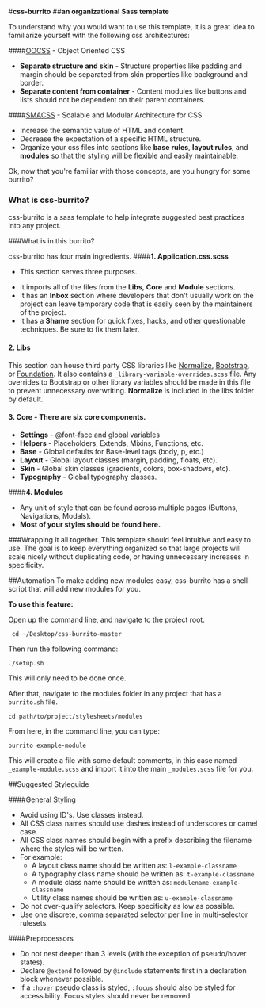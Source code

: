 #**css-burrito**
##**an organizational Sass template**

To understand why you would want to use this template, it is a great idea to familiarize yourself with the following css architectures:

####[OOCSS](http://oocss.org/) - Object Oriented CSS

* **Separate structure and skin** - Structure properties like padding and margin should be separated from skin properties like background and border.
* **Separate content from container** - Content modules like buttons and lists should not be dependent on their parent containers.

####[SMACSS](http://smacss.com/) - Scalable and Modular Architecture for CSS

* Increase the semantic value of HTML and content.
* Decrease the expectation of a specific HTML structure.
* Organize your css files into sections like **base rules**, **layout rules**, and **modules** so that the styling will be flexible and easily maintainable.

Ok, now that you're familiar with those concepts, are you hungry for some burrito?

### What is css-burrito?
css-burrito is a sass template to help integrate suggested best practices into any project.

###What is in this burrito?

css-burrito has four main ingredients.
####**1.  Application.css.scss**
- This section serves three purposes.
* It imports all of the files from the **Libs**, **Core** and **Module** sections.
* It has an **Inbox** section where developers that don't usually work on the project can leave temporary code that is easily seen by the maintainers of the project.
* It has a **Shame** section for quick fixes, hacks, and other questionable techniques.  Be sure to fix them later.

#### **2.  Libs**
This section can house third party CSS libraries like [Normalize](http://necolas.github.io/normalize.css/), [Bootstrap](http://getbootstrap.com/), or [Foundation](http://foundation.zurb.com/).
It also contains a ```_library-variable-overrides.scss``` file.  Any overrides to Bootstrap or other library variables should be made in this file to prevent unnecessary overwriting.
**Normalize** is included in the libs folder by default.

#### **3.  Core** -  There are six core components.
* **Settings** - @font-face and global variables
* **Helpers** - Placeholders, Extends, Mixins, Functions, etc.
* **Base** - Global defaults for Base-level tags (body, p, etc.)
* **Layout** - Global layout classes (margin, padding, floats, etc).
* **Skin** - Global skin classes (gradients, colors, box-shadows, etc).
* **Typography** - Global typography classes.

####**4.  Modules**
* Any unit of style that can be found across multiple pages (Buttons, Navigations, Modals).
* **Most of your styles should be found here.**

###Wrapping it all together.
This template should feel intuitive and easy to use.  The goal is to keep everything organized so that large projects will scale nicely without duplicating code, or having unnecessary increases in specificity.

##Automation
To make adding new modules easy, css-burrito has a shell script that will add new modules for you.

**To use this feature:**

Open up the command line, and navigate to the project root.

``` cd ~/Desktop/css-burrito-master```

Then run the following command:

```./setup.sh```

This will only need to be done once.

After that,  navigate to the modules folder in any project that has a ```burrito.sh``` file.

```cd path/to/project/stylesheets/modules```

From here, in the command line, you can type:

```burrito example-module ```

This will create a file with some default comments, in this case named ```_example-module.scss``` and import it into the main ```_modules.scss``` file for you.

##Suggested Styleguide

####General Styling
* Avoid using ID's.  Use classes instead.
* All CSS class names should use dashes instead of underscores or camel case.
* All CSS class names should begin with a prefix describing the filename where the styles will be written.
* For example:
    * A layout class name should be written as: ```l-example-classname```
    * A typography class name should be written as: ```t-example-classname```
    * A module class name should be written as: ```modulename-example-classname```
    * Utility class names should be written as: ```u-example-classname```
* Do not over-qualify selectors.  Keep specificity as low as possible.
* Use one discrete, comma separated selector per line in multi-selector rulesets.

####Preprocessors
* Do not nest deeper than 3 levels (with the exception of pseudo/hover states).
* Declare ```@extend``` followed by ```@include``` statements first in a declaration block whenever possible.
* If a ```:hover``` pseudo class is styled, ```:focus``` should also be styled for accessibility. Focus styles should never be removed
